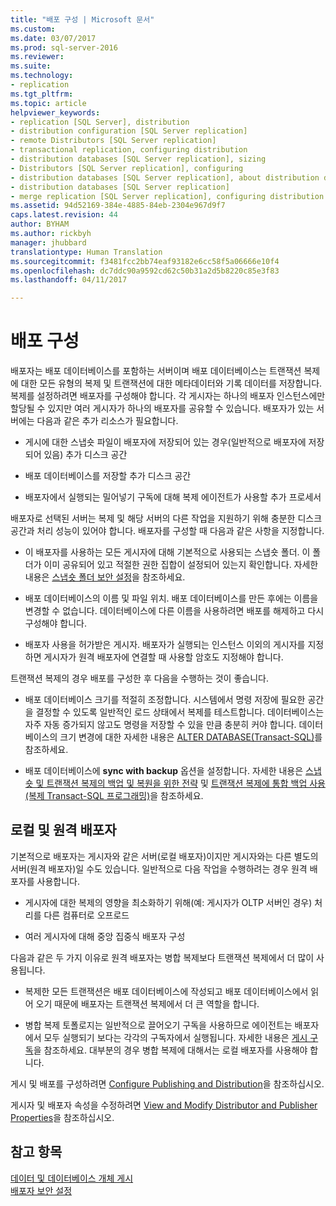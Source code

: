 ```yaml
---
title: "배포 구성 | Microsoft 문서"
ms.custom: 
ms.date: 03/07/2017
ms.prod: sql-server-2016
ms.reviewer: 
ms.suite: 
ms.technology:
- replication
ms.tgt_pltfrm: 
ms.topic: article
helpviewer_keywords:
- replication [SQL Server], distribution
- distribution configuration [SQL Server replication]
- remote Distributors [SQL Server replication]
- transactional replication, configuring distribution
- distribution databases [SQL Server replication], sizing
- Distributors [SQL Server replication], configuring
- distribution databases [SQL Server replication], about distribution databases
- distribution databases [SQL Server replication]
- merge replication [SQL Server replication], configuring distribution
ms.assetid: 94d52169-384e-4885-84eb-2304e967d9f7
caps.latest.revision: 44
author: BYHAM
ms.author: rickbyh
manager: jhubbard
translationtype: Human Translation
ms.sourcegitcommit: f3481fcc2bb74eaf93182e6cc58f5a06666e10f4
ms.openlocfilehash: dc7ddc90a9592cd62c50b31a2d5b8220c85e3f83
ms.lasthandoff: 04/11/2017

---
```

# <a name="configure-distribution"></a>배포 구성
  배포자는 배포 데이터베이스를 포함하는 서버이며 배포 데이터베이스는 트랜잭션 복제에 대한 모든 유형의 복제 및 트랜잭션에 대한 메타데이터와 기록 데이터를 저장합니다. 복제를 설정하려면 배포자를 구성해야 합니다. 각 게시자는 하나의 배포자 인스턴스에만 할당될 수 있지만 여러 게시자가 하나의 배포자를 공유할 수 있습니다. 배포자가 있는 서버에는 다음과 같은 추가 리소스가 필요합니다.  
  
-   게시에 대한 스냅숏 파일이 배포자에 저장되어 있는 경우(일반적으로 배포자에 저장되어 있음) 추가 디스크 공간  
  
-   배포 데이터베이스를 저장할 추가 디스크 공간  
  
-   배포자에서 실행되는 밀어넣기 구독에 대해 복제 에이전트가 사용할 추가 프로세서  
  
 배포자로 선택된 서버는 복제 및 해당 서버의 다른 작업을 지원하기 위해 충분한 디스크 공간과 처리 성능이 있어야 합니다. 배포자를 구성할 때 다음과 같은 사항을 지정합니다.  
  
-   이 배포자를 사용하는 모든 게시자에 대해 기본적으로 사용되는 스냅숏 폴더. 이 폴더가 이미 공유되어 있고 적절한 권한 집합이 설정되어 있는지 확인합니다. 자세한 내용은 [스냅숏 폴더 보안 설정](../../relational-databases/replication/security/secure-the-snapshot-folder.md)을 참조하세요.  
  
-   배포 데이터베이스의 이름 및 파일 위치. 배포 데이터베이스를 만든 후에는 이름을 변경할 수 없습니다. 데이터베이스에 다른 이름을 사용하려면 배포를 해제하고 다시 구성해야 합니다.  
  
-   배포자 사용을 허가받은 게시자. 배포자가 실행되는 인스턴스 이외의 게시자를 지정하면 게시자가 원격 배포자에 연결할 때 사용할 암호도 지정해야 합니다.  
  
 트랜잭션 복제의 경우 배포를 구성한 후 다음을 수행하는 것이 좋습니다.  
  
-   배포 데이터베이스 크기를 적절히 조정합니다. 시스템에서 명령 저장에 필요한 공간을 결정할 수 있도록 일반적인 로드 상태에서 복제를 테스트합니다. 데이터베이스는 자주 자동 증가되지 않고도 명령을 저장할 수 있을 만큼 충분히 커야 합니다. 데이터베이스의 크기 변경에 대한 자세한 내용은 [ALTER DATABASE&#40;Transact-SQL&#41;](../../t-sql/statements/alter-database-transact-sql.md)를 참조하세요.  
  
-   배포 데이터베이스에 **sync with backup** 옵션을 설정합니다. 자세한 내용은 [스냅숏 및 트랜잭션 복제의 백업 및 복원을 위한 전략](../../relational-databases/replication/administration/strategies-for-backing-up-and-restoring-snapshot-and-transactional-replication.md) 및 [트랜잭션 복제에 통합 백업 사용&#40;복제 Transact-SQL 프로그래밍&#41;](../../relational-databases/replication/administration/enable-coordinated-backups-for-transactional-replication.md)을 참조하세요.  
  
## <a name="local-and-remote-distributors"></a>로컬 및 원격 배포자  
 기본적으로 배포자는 게시자와 같은 서버(로컬 배포자)이지만 게시자와는 다른 별도의 서버(원격 배포자)일 수도 있습니다. 일반적으로 다음 작업을 수행하려는 경우 원격 배포자를 사용합니다.  
  
-   게시자에 대한 복제의 영향을 최소화하기 위해(예: 게시자가 OLTP 서버인 경우) 처리를 다른 컴퓨터로 오프로드  
  
-   여러 게시자에 대해 중앙 집중식 배포자 구성  
  
 다음과 같은 두 가지 이유로 원격 배포자는 병합 복제보다 트랜잭션 복제에서 더 많이 사용됩니다.  
  
-   복제한 모든 트랜잭션은 배포 데이터베이스에 작성되고 배포 데이터베이스에서 읽어 오기 때문에 배포자는 트랜잭션 복제에서 더 큰 역할을 합니다.  
  
-   병합 복제 토폴로지는 일반적으로 끌어오기 구독을 사용하므로 에이전트는 배포자에서 모두 실행되기 보다는 각각의 구독자에서 실행됩니다. 자세한 내용은 [게시 구독](../../relational-databases/replication/subscribe-to-publications.md)을 참조하세요. 대부분의 경우 병합 복제에 대해서는 로컬 배포자를 사용해야 합니다.  
  
 게시 및 배포를 구성하려면 [Configure Publishing and Distribution](../../relational-databases/replication/configure-publishing-and-distribution.md)을 참조하십시오.  
  
 게시자 및 배포자 속성을 수정하려면 [View and Modify Distributor and Publisher Properties](../../relational-databases/replication/view-and-modify-distributor-and-publisher-properties.md)을 참조하십시오.  
  
## <a name="see-also"></a>참고 항목  
 [데이터 및 데이터베이스 개체 게시](../../relational-databases/replication/publish/publish-data-and-database-objects.md)   
 [배포자 보안 설정](../../relational-databases/replication/security/secure-the-distributor.md)  
  
  
